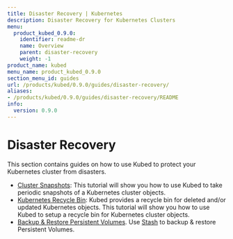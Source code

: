 ```yaml
---
title: Disaster Recovery | Kubernetes
description: Disaster Recovery for Kubernetes Clusters
menu:
  product_kubed_0.9.0:
    identifier: readme-dr
    name: Overview
    parent: disaster-recovery
    weight: -1
product_name: kubed
menu_name: product_kubed_0.9.0
section_menu_id: guides
url: /products/kubed/0.9.0/guides/disaster-recovery/
aliases:
- /products/kubed/0.9.0/guides/disaster-recovery/README
info:
  version: 0.9.0
---
```


# Disaster Recovery

This section contains guides on how to use Kubed to protect your Kubernetes cluster from disasters.

  - [Cluster Snapshots](/products/kubed/0.9.0/guides/disaster-recovery/cluster-snapshot): This tutorial will show you how to use Kubed to take periodic snapshots of a Kubernetes cluster objects.
  - [Kubernetes Recycle Bin](/products/kubed/0.9.0/guides/disaster-recovery/recycle-bin): Kubed provides a recycle bin for deleted and/or updated Kubernetes objects. This tutorial will show you how to use Kubed to setup a recycle bin for Kubernetes cluster objects.
  - [Backup & Restore Persistent Volumes](/products/kubed/0.9.0/guides/disaster-recovery/stash). Use [Stash](https://appscode.com/products/stash) to backup & restore Persistent Volumes.
